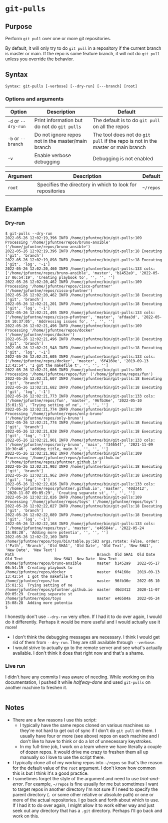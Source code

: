# `git-pulls`

## Purpose
Perform `git pull` over one or more git repositories.

By default, it will only try to do `git pull` in a repository if the current branch is master or main.  If the repo is some feature branch, it will not do `git pull` unless you override the behavior.

## Syntax
```
Syntax: git-pulls [-verbose] [--dry-run] [---branch] [root]
```

### Options and arguments
| Option | Description | Default |
| ------ | ----------- | ------- |
|  `-d` or `--dry-run`  | Print information but do not do `git pulls` | The default is to do `git pull` on all the repos |
|  `-b` or `--branch`  | Do not ignore repos not in the master/main branch | The tool does not do `git pull` if the repo is not in the master or main branch |
|  `-v`  | Enable verbose debugging | Debugging is not enabled |

| Argument | Description | Default |
| -------- | ----------- | ------- |
| `root` | Specifies the directory in which to look for repositories | `~/repos` |

## Example

### Dry-run
```
$ git-pulls --dry-run
2022-05-26 12:02:19,396 INFO /home/jpfuntne/bin/git-pulls:109 Processing '/home/jpfuntne/repos/bruno-ansible' ('/home/jpfuntne/repos/bruno-ansible')
2022-05-26 12:02:19,396 INFO /home/jpfuntne/bin/git-pulls:18 Executing ['git', 'branch']
2022-05-26 12:02:19,898 INFO /home/jpfuntne/bin/git-pulls:18 Executing ['git', 'log', '-1']
2022-05-26 12:02:20,460 INFO /home/jpfuntne/bin/git-pulls:133 cols: ['/home/jpfuntne/repos/bruno-ansible', 'master', 'b1452a9', '2022-05-17 06:54:19', 'Creating playbook to', '', '', '']
2022-05-26 12:02:20,462 INFO /home/jpfuntne/bin/git-pulls:109 Processing '/home/jpfuntne/repos/cisco-pfuntner' ('/home/jpfuntne/repos/cisco-pfuntner')
2022-05-26 12:02:20,462 INFO /home/jpfuntne/bin/git-pulls:18 Executing ['git', 'branch']
2022-05-26 12:02:21,201 INFO /home/jpfuntne/bin/git-pulls:18 Executing ['git', 'log', '-1']
2022-05-26 12:02:21,495 INFO /home/jpfuntne/bin/git-pulls:133 cols: ['/home/jpfuntne/repos/cisco-pfuntner', 'master', 'afdaa3d', '2022-05-24 10:37:05', 'Addressing issues fo', '', '', '']
2022-05-26 12:02:21,496 INFO /home/jpfuntne/bin/git-pulls:109 Processing '/home/jpfuntne/repos/docker' ('/home/jpfuntne/repos/docker')
2022-05-26 12:02:21,496 INFO /home/jpfuntne/bin/git-pulls:18 Executing ['git', 'branch']
2022-05-26 12:02:21,548 INFO /home/jpfuntne/bin/git-pulls:18 Executing ['git', 'log', '-1']
2022-05-26 12:02:21,605 INFO /home/jpfuntne/bin/git-pulls:133 cols: ['/home/jpfuntne/repos/docker', 'master', '6f4160e', '2019-09-13 13:42:54', 'I got the makefile t', '', '', '']
2022-05-26 12:02:21,606 INFO /home/jpfuntne/bin/git-pulls:109 Processing '/home/jpfuntne/repos/fun' ('/home/jpfuntne/repos/fun')
2022-05-26 12:02:21,607 INFO /home/jpfuntne/bin/git-pulls:18 Executing ['git', 'branch']
2022-05-26 12:02:21,682 INFO /home/jpfuntne/bin/git-pulls:18 Executing ['git', 'log', '-1']
2022-05-26 12:02:21,773 INFO /home/jpfuntne/bin/git-pulls:133 cols: ['/home/jpfuntne/repos/fun', 'master', '96fb36e', '2022-05-10 15:01:51', 'Trying setting of ne', '', '', '']
2022-05-26 12:02:21,774 INFO /home/jpfuntne/bin/git-pulls:109 Processing '/home/jpfuntne/repos/only-bruno' ('/home/jpfuntne/repos/only-bruno')
2022-05-26 12:02:21,774 INFO /home/jpfuntne/bin/git-pulls:18 Executing ['git', 'branch']
2022-05-26 12:02:21,838 INFO /home/jpfuntne/bin/git-pulls:18 Executing ['git', 'log', '-1']
2022-05-26 12:02:21,901 INFO /home/jpfuntne/bin/git-pulls:133 cols: ['/home/jpfuntne/repos/only-bruno', 'main', 'f34654f', '2021-11-09 10:30:46', 'adding title, main h', '', '', '']
2022-05-26 12:02:21,902 INFO /home/jpfuntne/bin/git-pulls:109 Processing '/home/jpfuntne/repos/pfuntner.github.io' ('/home/jpfuntne/repos/pfuntner.github.io')
2022-05-26 12:02:21,903 INFO /home/jpfuntne/bin/git-pulls:18 Executing ['git', 'branch']
2022-05-26 12:02:21,962 INFO /home/jpfuntne/bin/git-pulls:18 Executing ['git', 'log', '-1']
2022-05-26 12:02:22,026 INFO /home/jpfuntne/bin/git-pulls:133 cols: ['/home/jpfuntne/repos/pfuntner.github.io', 'master', '40d3412', '2020-11-07 09:05:29', 'Creating separate st', '', '', '']
2022-05-26 12:02:22,026 INFO /home/jpfuntne/bin/git-pulls:109 Processing '/home/jpfuntne/repos/toys' ('/home/jpfuntne/repos/toys')
2022-05-26 12:02:22,027 INFO /home/jpfuntne/bin/git-pulls:18 Executing ['git', 'branch']
2022-05-26 12:02:22,089 INFO /home/jpfuntne/bin/git-pulls:18 Executing ['git', 'log', '-1']
2022-05-26 12:02:22,168 INFO /home/jpfuntne/bin/git-pulls:133 cols: ['/home/jpfuntne/repos/toys', 'master', 'e46584a', '2022-05-24 15:08:28', 'Adding more potentia', '', '', '']
2022-05-26 12:02:22,169 INFO /home/jpfuntne/repos/toys/bin/table.py:583 args.rotate: False, order: ('Path', 'Branch', 'Old SHA1', 'Old Date', 'Old Text', 'New SHA1', 'New Date', 'New Text')
Path                                     Branch  Old SHA1  Old Date             Old Text              New SHA1  New Date  New Text
/home/jpfuntne/repos/bruno-ansible       master  b1452a9   2022-05-17 06:54:19  Creating playbook to
/home/jpfuntne/repos/docker              master  6f4160e   2019-09-13 13:42:54  I got the makefile t
/home/jpfuntne/repos/fun                 master  96fb36e   2022-05-10 15:01:51  Trying setting of ne
/home/jpfuntne/repos/pfuntner.github.io  master  40d3412   2020-11-07 09:05:29  Creating separate st
/home/jpfuntne/repos/toys                master  e46584a   2022-05-24 15:08:28  Adding more potentia
$
```
I honestly don't use `--dry-run` very often.  If I had it to do over again, I would do it differently.  Perhaps it would be more useful and I would actually use it more!
- I don't think the debugging messages are necessary.  I think I would get rid of them from `--dry-run`.  They are still available through `--verbose`.
- I would strive to actually go to the remote server and see what's actually available.  I don't think it does that right now and that's a shame.

### Live run
I didn't have any commits I was aware of needing.  While working on this documentation, I pushed it while _halfway-done_ and used `git-pulls` on another machine to freshen it.
```
```

## Notes

- There are a few reasons I use this script:
    - I typically have the same repos cloned on various machines so they're not hard to get out of sync if I don't do `git pull` on them.  I usually have four or more (see above) repos on each machine and I don't like to have to think or do a lot of unnecessary keystrokes.
    - In my full-time job, I work on a team where we have literally a couple of dozen repos.  It would drive me crazy to freshen them all up manually so I love to use the script there.
- I typically clone all of my _working_ repos into `~/repos` so that's the reason for the default value of the `root` argument.  I don't know how common this is but I think it's a good practice.
- I sometimes forget the style of the argument and need to use _trial-and-error_.  For example, `~/repos` is fine usually for me but sometimes I want to target repos in another directory I'm not sure if I need to specify the parent directory (`.` or some other relative or absolute path) or one or more of the actual repositories.  I go back and forth about which to use.  If I had it to do over again, I might allow it to work either way and just seek out any directory that has a `.git` directory.  Perhaps I'll go back and work on this.
